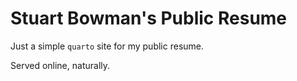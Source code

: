 # Stuart Bowman's Public Resume

Just a simple `quarto` site for my public resume. 

Served online, naturally.
